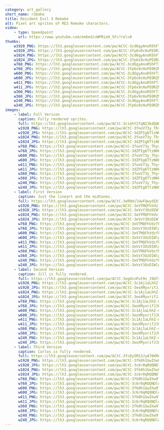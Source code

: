 ```yaml
---
category: art_gallery
short_name: r3make
title: Resident Evil 3 Remake
alt: Pixel art sprites of RE3 Remake characters.
video:
    - type: Speedpaint
      url: https://www.youtube.com/embed/uWPRia9_5Fc?rel=0
thumbs:
    w1920_PNG: https://lh3.googleusercontent.com/pw/ACtC-3cd6gyAnoR5hFT3lalimpFw80F5ZCImgRccby0ix1o0uLsrZFqWuJ3waGU-UXmw4i_5wyYODysy0DFRZFh4DioscTrOhIg1PzEskG8ewvea6yHKP0AO7CchtneN5XkyITuf8TFFDc_TOtqx3-0iaES5=w355
    w1920_JPG: https://lh3.googleusercontent.com/pw/ACtC-3fp6x9cHuPEORZMI5CsI2uXRAczKjIO_hpmvRql9Y67ZDqJfCLxN6tC_R5y9dfA-JFF8X4GOXNE7Igs2bEDHMrDXfQbfUGSaZNQ8WlNVj6VoC4nbF84imhjRzmyF2MtINmNHM-MAjYgkrTuVdQVufDg=w355
    w1024_PNG: https://lh3.googleusercontent.com/pw/ACtC-3cd6gyAnoR5hFT3lalimpFw80F5ZCImgRccby0ix1o0uLsrZFqWuJ3waGU-UXmw4i_5wyYODysy0DFRZFh4DioscTrOhIg1PzEskG8ewvea6yHKP0AO7CchtneN5XkyITuf8TFFDc_TOtqx3-0iaES5=w284
    w1024_JPG: https://lh3.googleusercontent.com/pw/ACtC-3fp6x9cHuPEORZMI5CsI2uXRAczKjIO_hpmvRql9Y67ZDqJfCLxN6tC_R5y9dfA-JFF8X4GOXNE7Igs2bEDHMrDXfQbfUGSaZNQ8WlNVj6VoC4nbF84imhjRzmyF2MtINmNHM-MAjYgkrTuVdQVufDg=w284
    w768_PNG: https://lh3.googleusercontent.com/pw/ACtC-3cd6gyAnoR5hFT3lalimpFw80F5ZCImgRccby0ix1o0uLsrZFqWuJ3waGU-UXmw4i_5wyYODysy0DFRZFh4DioscTrOhIg1PzEskG8ewvea6yHKP0AO7CchtneN5XkyITuf8TFFDc_TOtqx3-0iaES5=w213
    w768_JPG: https://lh3.googleusercontent.com/pw/ACtC-3fp6x9cHuPEORZMI5CsI2uXRAczKjIO_hpmvRql9Y67ZDqJfCLxN6tC_R5y9dfA-JFF8X4GOXNE7Igs2bEDHMrDXfQbfUGSaZNQ8WlNVj6VoC4nbF84imhjRzmyF2MtINmNHM-MAjYgkrTuVdQVufDg=w213
    w600_PNG: https://lh3.googleusercontent.com/pw/ACtC-3cd6gyAnoR5hFT3lalimpFw80F5ZCImgRccby0ix1o0uLsrZFqWuJ3waGU-UXmw4i_5wyYODysy0DFRZFh4DioscTrOhIg1PzEskG8ewvea6yHKP0AO7CchtneN5XkyITuf8TFFDc_TOtqx3-0iaES5=w166
    w600_JPG: https://lh3.googleusercontent.com/pw/ACtC-3fp6x9cHuPEORZMI5CsI2uXRAczKjIO_hpmvRql9Y67ZDqJfCLxN6tC_R5y9dfA-JFF8X4GOXNE7Igs2bEDHMrDXfQbfUGSaZNQ8WlNVj6VoC4nbF84imhjRzmyF2MtINmNHM-MAjYgkrTuVdQVufDg=w166
    w411_PNG: https://lh3.googleusercontent.com/pw/ACtC-3cd6gyAnoR5hFT3lalimpFw80F5ZCImgRccby0ix1o0uLsrZFqWuJ3waGU-UXmw4i_5wyYODysy0DFRZFh4DioscTrOhIg1PzEskG8ewvea6yHKP0AO7CchtneN5XkyITuf8TFFDc_TOtqx3-0iaES5=w114
    w411_JPG: https://lh3.googleusercontent.com/pw/ACtC-3fp6x9cHuPEORZMI5CsI2uXRAczKjIO_hpmvRql9Y67ZDqJfCLxN6tC_R5y9dfA-JFF8X4GOXNE7Igs2bEDHMrDXfQbfUGSaZNQ8WlNVj6VoC4nbF84imhjRzmyF2MtINmNHM-MAjYgkrTuVdQVufDg=w114
    w360_PNG: https://lh3.googleusercontent.com/pw/ACtC-3cd6gyAnoR5hFT3lalimpFw80F5ZCImgRccby0ix1o0uLsrZFqWuJ3waGU-UXmw4i_5wyYODysy0DFRZFh4DioscTrOhIg1PzEskG8ewvea6yHKP0AO7CchtneN5XkyITuf8TFFDc_TOtqx3-0iaES5=w100
    w360_JPG: https://lh3.googleusercontent.com/pw/ACtC-3fp6x9cHuPEORZMI5CsI2uXRAczKjIO_hpmvRql9Y67ZDqJfCLxN6tC_R5y9dfA-JFF8X4GOXNE7Igs2bEDHMrDXfQbfUGSaZNQ8WlNVj6VoC4nbF84imhjRzmyF2MtINmNHM-MAjYgkrTuVdQVufDg=w100
    w240_PNG: https://lh3.googleusercontent.com/pw/ACtC-3cd6gyAnoR5hFT3lalimpFw80F5ZCImgRccby0ix1o0uLsrZFqWuJ3waGU-UXmw4i_5wyYODysy0DFRZFh4DioscTrOhIg1PzEskG8ewvea6yHKP0AO7CchtneN5XkyITuf8TFFDc_TOtqx3-0iaES5=w66
    w240_JPG: https://lh3.googleusercontent.com/pw/ACtC-3fp6x9cHuPEORZMI5CsI2uXRAczKjIO_hpmvRql9Y67ZDqJfCLxN6tC_R5y9dfA-JFF8X4GOXNE7Igs2bEDHMrDXfQbfUGSaZNQ8WlNVj6VoC4nbF84imhjRzmyF2MtINmNHM-MAjYgkrTuVdQVufDg=w66
images:
    - label: Full Version
      caption: Fully rendered sprites.
      full: https://lh3.googleusercontent.com/pw/ACtC-3ciehY2fqNI3kdQQHasJxKMINixnScztcq48dcqpBXlG_a3H8pqn_otqtr0bY9yROLbvv3djKGkALXTg6j48xA43AB74hFeobsHZEXOP2mt456x8DaAOQ89HLvIR8mYtoxURnRipKXz6ajrhLwZt0kN=w1080
      w1920_PNG: https://lh3.googleusercontent.com/pw/ACtC-3fooV73y_ThyrBalDQpfwOMbCwnwuj6Sq3gf2EsIZvAlr0zaO9MR15Kc-oXNjZjgLHAk3SMlPjJzA4m8bDwxu-Nob1njYOnMXbhSpG8S2ePwbQL_N5lDO8BwamPxGFewwTl7ZQnggwWF7u2NnYbqG9u=w850
      w1920_JPG: https://lh3.googleusercontent.com/pw/ACtC-3dZPIg6TtzNHFuTFbfRB_ZQ_4gFbP4Cxp8jntE4Z1XkQIhjaan7Fv-WCRj-IK5uPPJzwR_7fBoqEXgk7hcC5HRAgCghdAiDr-zuA10M14gNr0SJ6LYuqmPazFy_drStc-EgIET9qEUM6fv6NuUydBiX=w850
      w1024_PNG: https://lh3.googleusercontent.com/pw/ACtC-3fooV73y_ThyrBalDQpfwOMbCwnwuj6Sq3gf2EsIZvAlr0zaO9MR15Kc-oXNjZjgLHAk3SMlPjJzA4m8bDwxu-Nob1njYOnMXbhSpG8S2ePwbQL_N5lDO8BwamPxGFewwTl7ZQnggwWF7u2NnYbqG9u=w711
      w1024_JPG: https://lh3.googleusercontent.com/pw/ACtC-3dZPIg6TtzNHFuTFbfRB_ZQ_4gFbP4Cxp8jntE4Z1XkQIhjaan7Fv-WCRj-IK5uPPJzwR_7fBoqEXgk7hcC5HRAgCghdAiDr-zuA10M14gNr0SJ6LYuqmPazFy_drStc-EgIET9qEUM6fv6NuUydBiX=w711
      w768_PNG: https://lh3.googleusercontent.com/pw/ACtC-3fooV73y_ThyrBalDQpfwOMbCwnwuj6Sq3gf2EsIZvAlr0zaO9MR15Kc-oXNjZjgLHAk3SMlPjJzA4m8bDwxu-Nob1njYOnMXbhSpG8S2ePwbQL_N5lDO8BwamPxGFewwTl7ZQnggwWF7u2NnYbqG9u=w533
      w768_JPG: https://lh3.googleusercontent.com/pw/ACtC-3dZPIg6TtzNHFuTFbfRB_ZQ_4gFbP4Cxp8jntE4Z1XkQIhjaan7Fv-WCRj-IK5uPPJzwR_7fBoqEXgk7hcC5HRAgCghdAiDr-zuA10M14gNr0SJ6LYuqmPazFy_drStc-EgIET9qEUM6fv6NuUydBiX=w533
      w600_PNG: https://lh3.googleusercontent.com/pw/ACtC-3fooV73y_ThyrBalDQpfwOMbCwnwuj6Sq3gf2EsIZvAlr0zaO9MR15Kc-oXNjZjgLHAk3SMlPjJzA4m8bDwxu-Nob1njYOnMXbhSpG8S2ePwbQL_N5lDO8BwamPxGFewwTl7ZQnggwWF7u2NnYbqG9u=w416
      w600_JPG: https://lh3.googleusercontent.com/pw/ACtC-3dZPIg6TtzNHFuTFbfRB_ZQ_4gFbP4Cxp8jntE4Z1XkQIhjaan7Fv-WCRj-IK5uPPJzwR_7fBoqEXgk7hcC5HRAgCghdAiDr-zuA10M14gNr0SJ6LYuqmPazFy_drStc-EgIET9qEUM6fv6NuUydBiX=w416
      w411_PNG: https://lh3.googleusercontent.com/pw/ACtC-3fooV73y_ThyrBalDQpfwOMbCwnwuj6Sq3gf2EsIZvAlr0zaO9MR15Kc-oXNjZjgLHAk3SMlPjJzA4m8bDwxu-Nob1njYOnMXbhSpG8S2ePwbQL_N5lDO8BwamPxGFewwTl7ZQnggwWF7u2NnYbqG9u=w285
      w411_JPG: https://lh3.googleusercontent.com/pw/ACtC-3dZPIg6TtzNHFuTFbfRB_ZQ_4gFbP4Cxp8jntE4Z1XkQIhjaan7Fv-WCRj-IK5uPPJzwR_7fBoqEXgk7hcC5HRAgCghdAiDr-zuA10M14gNr0SJ6LYuqmPazFy_drStc-EgIET9qEUM6fv6NuUydBiX=w285
      w360_PNG: https://lh3.googleusercontent.com/pw/ACtC-3fooV73y_ThyrBalDQpfwOMbCwnwuj6Sq3gf2EsIZvAlr0zaO9MR15Kc-oXNjZjgLHAk3SMlPjJzA4m8bDwxu-Nob1njYOnMXbhSpG8S2ePwbQL_N5lDO8BwamPxGFewwTl7ZQnggwWF7u2NnYbqG9u=w250
      w360_JPG: https://lh3.googleusercontent.com/pw/ACtC-3dZPIg6TtzNHFuTFbfRB_ZQ_4gFbP4Cxp8jntE4Z1XkQIhjaan7Fv-WCRj-IK5uPPJzwR_7fBoqEXgk7hcC5HRAgCghdAiDr-zuA10M14gNr0SJ6LYuqmPazFy_drStc-EgIET9qEUM6fv6NuUydBiX=w250
      w240_PNG: https://lh3.googleusercontent.com/pw/ACtC-3fooV73y_ThyrBalDQpfwOMbCwnwuj6Sq3gf2EsIZvAlr0zaO9MR15Kc-oXNjZjgLHAk3SMlPjJzA4m8bDwxu-Nob1njYOnMXbhSpG8S2ePwbQL_N5lDO8BwamPxGFewwTl7ZQnggwWF7u2NnYbqG9u=w166
      w240_JPG: https://lh3.googleusercontent.com/pw/ACtC-3dZPIg6TtzNHFuTFbfRB_ZQ_4gFbP4Cxp8jntE4Z1XkQIhjaan7Fv-WCRj-IK5uPPJzwR_7fBoqEXgk7hcC5HRAgCghdAiDr-zuA10M14gNr0SJ6LYuqmPazFy_drStc-EgIET9qEUM6fv6NuUydBiX=w166
    - label: First Version
      caption: Just the lineart and the midtones.
      full: https://lh3.googleusercontent.com/pw/ACtC-3eR9dilUwFQwydIbTA84NaswnOuaI8aMSzi1_pHgBVacVXH-A7id5E8aw1G8yYLoidXdACz7S646im68WNzQaOYyvp20fBu1aUamjOrvkAHS78f09wtu2lC8YNOj8XPZIg3noKKIBlS_isG54vr6itN=w1080
      w1920_PNG: https://lh3.googleusercontent.com/pw/ACtC-3eVTMQFhVdzfkQIT1uLUylpPY8vp3Fu7b3LA02EjtsvBJu7joxFAJSUcxaphkhU5puiGCGRWpQAjyhuBJgvfpkSg0051F_tbhVwmeYi97yE0w8O3A2RWLUiz2jwvIkrus71KRtCQf5-AXwIUDf8GAgo=w850
      w1920_JPG: https://lh3.googleusercontent.com/pw/ACtC-3eVxY3OzDIWlgq5y1NbjGY9mzACJJHRk-xC4nwaEHzmxGzDmWrMBtHddevGWzq5z4NfIR3B0iu5QuyRWmv6n9dmJAGkg0dooIJVUr8v3j4FrHGnnLokmXwelhMQbkeMMeL38QvL9l_ff2jrAqSnLXrg=w850
      w1024_PNG: https://lh3.googleusercontent.com/pw/ACtC-3eVTMQFhVdzfkQIT1uLUylpPY8vp3Fu7b3LA02EjtsvBJu7joxFAJSUcxaphkhU5puiGCGRWpQAjyhuBJgvfpkSg0051F_tbhVwmeYi97yE0w8O3A2RWLUiz2jwvIkrus71KRtCQf5-AXwIUDf8GAgo=w711
      w1024_JPG: https://lh3.googleusercontent.com/pw/ACtC-3eVxY3OzDIWlgq5y1NbjGY9mzACJJHRk-xC4nwaEHzmxGzDmWrMBtHddevGWzq5z4NfIR3B0iu5QuyRWmv6n9dmJAGkg0dooIJVUr8v3j4FrHGnnLokmXwelhMQbkeMMeL38QvL9l_ff2jrAqSnLXrg=w711
      w768_PNG: https://lh3.googleusercontent.com/pw/ACtC-3eVTMQFhVdzfkQIT1uLUylpPY8vp3Fu7b3LA02EjtsvBJu7joxFAJSUcxaphkhU5puiGCGRWpQAjyhuBJgvfpkSg0051F_tbhVwmeYi97yE0w8O3A2RWLUiz2jwvIkrus71KRtCQf5-AXwIUDf8GAgo=w533
      w768_JPG: https://lh3.googleusercontent.com/pw/ACtC-3eVxY3OzDIWlgq5y1NbjGY9mzACJJHRk-xC4nwaEHzmxGzDmWrMBtHddevGWzq5z4NfIR3B0iu5QuyRWmv6n9dmJAGkg0dooIJVUr8v3j4FrHGnnLokmXwelhMQbkeMMeL38QvL9l_ff2jrAqSnLXrg=w533
      w600_PNG: https://lh3.googleusercontent.com/pw/ACtC-3eVTMQFhVdzfkQIT1uLUylpPY8vp3Fu7b3LA02EjtsvBJu7joxFAJSUcxaphkhU5puiGCGRWpQAjyhuBJgvfpkSg0051F_tbhVwmeYi97yE0w8O3A2RWLUiz2jwvIkrus71KRtCQf5-AXwIUDf8GAgo=w416
      w600_JPG: https://lh3.googleusercontent.com/pw/ACtC-3eVxY3OzDIWlgq5y1NbjGY9mzACJJHRk-xC4nwaEHzmxGzDmWrMBtHddevGWzq5z4NfIR3B0iu5QuyRWmv6n9dmJAGkg0dooIJVUr8v3j4FrHGnnLokmXwelhMQbkeMMeL38QvL9l_ff2jrAqSnLXrg=w416
      w411_PNG: https://lh3.googleusercontent.com/pw/ACtC-3eVTMQFhVdzfkQIT1uLUylpPY8vp3Fu7b3LA02EjtsvBJu7joxFAJSUcxaphkhU5puiGCGRWpQAjyhuBJgvfpkSg0051F_tbhVwmeYi97yE0w8O3A2RWLUiz2jwvIkrus71KRtCQf5-AXwIUDf8GAgo=w285
      w411_JPG: https://lh3.googleusercontent.com/pw/ACtC-3eVxY3OzDIWlgq5y1NbjGY9mzACJJHRk-xC4nwaEHzmxGzDmWrMBtHddevGWzq5z4NfIR3B0iu5QuyRWmv6n9dmJAGkg0dooIJVUr8v3j4FrHGnnLokmXwelhMQbkeMMeL38QvL9l_ff2jrAqSnLXrg=w285
      w360_PNG: https://lh3.googleusercontent.com/pw/ACtC-3eVTMQFhVdzfkQIT1uLUylpPY8vp3Fu7b3LA02EjtsvBJu7joxFAJSUcxaphkhU5puiGCGRWpQAjyhuBJgvfpkSg0051F_tbhVwmeYi97yE0w8O3A2RWLUiz2jwvIkrus71KRtCQf5-AXwIUDf8GAgo=w250
      w360_JPG: https://lh3.googleusercontent.com/pw/ACtC-3eVxY3OzDIWlgq5y1NbjGY9mzACJJHRk-xC4nwaEHzmxGzDmWrMBtHddevGWzq5z4NfIR3B0iu5QuyRWmv6n9dmJAGkg0dooIJVUr8v3j4FrHGnnLokmXwelhMQbkeMMeL38QvL9l_ff2jrAqSnLXrg=w250
      w240_PNG: https://lh3.googleusercontent.com/pw/ACtC-3eVTMQFhVdzfkQIT1uLUylpPY8vp3Fu7b3LA02EjtsvBJu7joxFAJSUcxaphkhU5puiGCGRWpQAjyhuBJgvfpkSg0051F_tbhVwmeYi97yE0w8O3A2RWLUiz2jwvIkrus71KRtCQf5-AXwIUDf8GAgo=w166
      w240_JPG: https://lh3.googleusercontent.com/pw/ACtC-3eVxY3OzDIWlgq5y1NbjGY9mzACJJHRk-xC4nwaEHzmxGzDmWrMBtHddevGWzq5z4NfIR3B0iu5QuyRWmv6n9dmJAGkg0dooIJVUr8v3j4FrHGnnLokmXwelhMQbkeMMeL38QvL9l_ff2jrAqSnLXrg=w166
    - label: Second Version
      caption: Jill is fully rendered.
      full: https://lh3.googleusercontent.com/pw/ACtC-3egdinPut9n_J9QfrUzIIlRYGEQSc3QYQmIC4Ciusnr4Dv_p3rNCZOzXk5X7I5M8eiRp5ggGSWPaYEBtgUfxTpfdaOpPZWmWpaKMy-cWI9KgqikYS5hijPzHzv8NHlRniWnqL6mkRzXf38w_yl4GgLb=w1080
      w1920_PNG: https://lh3.googleusercontent.com/pw/ACtC-3c1Aj1aLhhZ-mjwa41UQNQVwlZQPVqg7dc3cIGXZ392Zblk4JGxOcqK0S5BE_NeAODuQaBWQHn1hUMiAwm9aEIqatR760VnkLgR_C40RGSY339yuKr3bb9fCNwcWIvxhAh6dmBS_EfKh0Fh0h0QNdzZ=w850
      w1920_JPG: https://lh3.googleusercontent.com/pw/ACtC-3eoXMyxrifJJUUkPliclwp3LoLu47Y_g_yNLRTNRXgP8eJ2CyfIDWqaky7AwzMd6kPVHan7mManz5BbdVMUEoZaeWflkg-5JQkBAolC_G6iiK22MZVoT5xqYb54sIbUo6LuQFzcug_RsPQS1ltF67mT=w850
      w1024_PNG: https://lh3.googleusercontent.com/pw/ACtC-3c1Aj1aLhhZ-mjwa41UQNQVwlZQPVqg7dc3cIGXZ392Zblk4JGxOcqK0S5BE_NeAODuQaBWQHn1hUMiAwm9aEIqatR760VnkLgR_C40RGSY339yuKr3bb9fCNwcWIvxhAh6dmBS_EfKh0Fh0h0QNdzZ=w711
      w1024_JPG: https://lh3.googleusercontent.com/pw/ACtC-3eoXMyxrifJJUUkPliclwp3LoLu47Y_g_yNLRTNRXgP8eJ2CyfIDWqaky7AwzMd6kPVHan7mManz5BbdVMUEoZaeWflkg-5JQkBAolC_G6iiK22MZVoT5xqYb54sIbUo6LuQFzcug_RsPQS1ltF67mT=w711
      w768_PNG: https://lh3.googleusercontent.com/pw/ACtC-3c1Aj1aLhhZ-mjwa41UQNQVwlZQPVqg7dc3cIGXZ392Zblk4JGxOcqK0S5BE_NeAODuQaBWQHn1hUMiAwm9aEIqatR760VnkLgR_C40RGSY339yuKr3bb9fCNwcWIvxhAh6dmBS_EfKh0Fh0h0QNdzZ=w533
      w768_JPG: https://lh3.googleusercontent.com/pw/ACtC-3eoXMyxrifJJUUkPliclwp3LoLu47Y_g_yNLRTNRXgP8eJ2CyfIDWqaky7AwzMd6kPVHan7mManz5BbdVMUEoZaeWflkg-5JQkBAolC_G6iiK22MZVoT5xqYb54sIbUo6LuQFzcug_RsPQS1ltF67mT=w533
      w600_PNG: https://lh3.googleusercontent.com/pw/ACtC-3c1Aj1aLhhZ-mjwa41UQNQVwlZQPVqg7dc3cIGXZ392Zblk4JGxOcqK0S5BE_NeAODuQaBWQHn1hUMiAwm9aEIqatR760VnkLgR_C40RGSY339yuKr3bb9fCNwcWIvxhAh6dmBS_EfKh0Fh0h0QNdzZ=w416
      w600_JPG: https://lh3.googleusercontent.com/pw/ACtC-3eoXMyxrifJJUUkPliclwp3LoLu47Y_g_yNLRTNRXgP8eJ2CyfIDWqaky7AwzMd6kPVHan7mManz5BbdVMUEoZaeWflkg-5JQkBAolC_G6iiK22MZVoT5xqYb54sIbUo6LuQFzcug_RsPQS1ltF67mT=w416
      w411_PNG: https://lh3.googleusercontent.com/pw/ACtC-3c1Aj1aLhhZ-mjwa41UQNQVwlZQPVqg7dc3cIGXZ392Zblk4JGxOcqK0S5BE_NeAODuQaBWQHn1hUMiAwm9aEIqatR760VnkLgR_C40RGSY339yuKr3bb9fCNwcWIvxhAh6dmBS_EfKh0Fh0h0QNdzZ=w285
      w411_JPG: https://lh3.googleusercontent.com/pw/ACtC-3eoXMyxrifJJUUkPliclwp3LoLu47Y_g_yNLRTNRXgP8eJ2CyfIDWqaky7AwzMd6kPVHan7mManz5BbdVMUEoZaeWflkg-5JQkBAolC_G6iiK22MZVoT5xqYb54sIbUo6LuQFzcug_RsPQS1ltF67mT=w285
      w360_PNG: https://lh3.googleusercontent.com/pw/ACtC-3c1Aj1aLhhZ-mjwa41UQNQVwlZQPVqg7dc3cIGXZ392Zblk4JGxOcqK0S5BE_NeAODuQaBWQHn1hUMiAwm9aEIqatR760VnkLgR_C40RGSY339yuKr3bb9fCNwcWIvxhAh6dmBS_EfKh0Fh0h0QNdzZ=w250
      w360_JPG: https://lh3.googleusercontent.com/pw/ACtC-3eoXMyxrifJJUUkPliclwp3LoLu47Y_g_yNLRTNRXgP8eJ2CyfIDWqaky7AwzMd6kPVHan7mManz5BbdVMUEoZaeWflkg-5JQkBAolC_G6iiK22MZVoT5xqYb54sIbUo6LuQFzcug_RsPQS1ltF67mT=w250
      w240_PNG: https://lh3.googleusercontent.com/pw/ACtC-3c1Aj1aLhhZ-mjwa41UQNQVwlZQPVqg7dc3cIGXZ392Zblk4JGxOcqK0S5BE_NeAODuQaBWQHn1hUMiAwm9aEIqatR760VnkLgR_C40RGSY339yuKr3bb9fCNwcWIvxhAh6dmBS_EfKh0Fh0h0QNdzZ=w166
      w240_JPG: https://lh3.googleusercontent.com/pw/ACtC-3eoXMyxrifJJUUkPliclwp3LoLu47Y_g_yNLRTNRXgP8eJ2CyfIDWqaky7AwzMd6kPVHan7mManz5BbdVMUEoZaeWflkg-5JQkBAolC_G6iiK22MZVoT5xqYb54sIbUo6LuQFzcug_RsPQS1ltF67mT=w166
    - label: Third Version
      caption: Carlos is fully rendered.
      full: https://lh3.googleusercontent.com/pw/ACtC-3fcDy5M13JyA76KMoV72WuTyLGndQTxWhCGL3-OLwSRf1x-AOfCRYzsduRgeRtrKAyplB_IGSOfgpWoH9AdTaxmUXsd-Sp7pHebyiReJQ34pBatqbUnd35oK8BVj_h4QmFVZdXyRbJ2Qi7bR-lIR2Id=w1080
      w1920_PNG: https://lh3.googleusercontent.com/pw/ACtC-3fk0h1GwIhw9TrNj1viNEP6BWrw8sUvNZ596UJpCHJSbHpCNOm6t5u7BFStDyiwvK4kIGs7objJpvY5Qzu6wb_oHwgpSV4E2vbP55zYk4n8lKyVGnp3BgZfUHzWl2du5knklgrkg2KWkdVQ8ryDBV-e=w850
      w1920_JPG: https://lh3.googleusercontent.com/pw/ACtC-3c6r0qRQQNDloZzKd8XDNw77CKVAQL1tNq7pXA1Wo4ahDW3wjAmwOc-JlbpgUPUi-zCqIE5vgYZ98dtfYuzpVArN4ad21JXH8pjPo2Gw7Q2_zm_VHnHx5xJSsoGclHrd4tz2Wuvqqiq77b2s-zARt_o=w850
      w1024_PNG: https://lh3.googleusercontent.com/pw/ACtC-3fk0h1GwIhw9TrNj1viNEP6BWrw8sUvNZ596UJpCHJSbHpCNOm6t5u7BFStDyiwvK4kIGs7objJpvY5Qzu6wb_oHwgpSV4E2vbP55zYk4n8lKyVGnp3BgZfUHzWl2du5knklgrkg2KWkdVQ8ryDBV-e=w711
      w1024_JPG: https://lh3.googleusercontent.com/pw/ACtC-3c6r0qRQQNDloZzKd8XDNw77CKVAQL1tNq7pXA1Wo4ahDW3wjAmwOc-JlbpgUPUi-zCqIE5vgYZ98dtfYuzpVArN4ad21JXH8pjPo2Gw7Q2_zm_VHnHx5xJSsoGclHrd4tz2Wuvqqiq77b2s-zARt_o=w711
      w768_PNG: https://lh3.googleusercontent.com/pw/ACtC-3fk0h1GwIhw9TrNj1viNEP6BWrw8sUvNZ596UJpCHJSbHpCNOm6t5u7BFStDyiwvK4kIGs7objJpvY5Qzu6wb_oHwgpSV4E2vbP55zYk4n8lKyVGnp3BgZfUHzWl2du5knklgrkg2KWkdVQ8ryDBV-e=w533
      w768_JPG: https://lh3.googleusercontent.com/pw/ACtC-3c6r0qRQQNDloZzKd8XDNw77CKVAQL1tNq7pXA1Wo4ahDW3wjAmwOc-JlbpgUPUi-zCqIE5vgYZ98dtfYuzpVArN4ad21JXH8pjPo2Gw7Q2_zm_VHnHx5xJSsoGclHrd4tz2Wuvqqiq77b2s-zARt_o=w533
      w600_PNG: https://lh3.googleusercontent.com/pw/ACtC-3fk0h1GwIhw9TrNj1viNEP6BWrw8sUvNZ596UJpCHJSbHpCNOm6t5u7BFStDyiwvK4kIGs7objJpvY5Qzu6wb_oHwgpSV4E2vbP55zYk4n8lKyVGnp3BgZfUHzWl2du5knklgrkg2KWkdVQ8ryDBV-e=w416
      w600_JPG: https://lh3.googleusercontent.com/pw/ACtC-3c6r0qRQQNDloZzKd8XDNw77CKVAQL1tNq7pXA1Wo4ahDW3wjAmwOc-JlbpgUPUi-zCqIE5vgYZ98dtfYuzpVArN4ad21JXH8pjPo2Gw7Q2_zm_VHnHx5xJSsoGclHrd4tz2Wuvqqiq77b2s-zARt_o=w416
      w411_PNG: https://lh3.googleusercontent.com/pw/ACtC-3fk0h1GwIhw9TrNj1viNEP6BWrw8sUvNZ596UJpCHJSbHpCNOm6t5u7BFStDyiwvK4kIGs7objJpvY5Qzu6wb_oHwgpSV4E2vbP55zYk4n8lKyVGnp3BgZfUHzWl2du5knklgrkg2KWkdVQ8ryDBV-e=w285
      w411_JPG: https://lh3.googleusercontent.com/pw/ACtC-3c6r0qRQQNDloZzKd8XDNw77CKVAQL1tNq7pXA1Wo4ahDW3wjAmwOc-JlbpgUPUi-zCqIE5vgYZ98dtfYuzpVArN4ad21JXH8pjPo2Gw7Q2_zm_VHnHx5xJSsoGclHrd4tz2Wuvqqiq77b2s-zARt_o=w285
      w360_PNG: https://lh3.googleusercontent.com/pw/ACtC-3fk0h1GwIhw9TrNj1viNEP6BWrw8sUvNZ596UJpCHJSbHpCNOm6t5u7BFStDyiwvK4kIGs7objJpvY5Qzu6wb_oHwgpSV4E2vbP55zYk4n8lKyVGnp3BgZfUHzWl2du5knklgrkg2KWkdVQ8ryDBV-e=w250
      w360_JPG: https://lh3.googleusercontent.com/pw/ACtC-3c6r0qRQQNDloZzKd8XDNw77CKVAQL1tNq7pXA1Wo4ahDW3wjAmwOc-JlbpgUPUi-zCqIE5vgYZ98dtfYuzpVArN4ad21JXH8pjPo2Gw7Q2_zm_VHnHx5xJSsoGclHrd4tz2Wuvqqiq77b2s-zARt_o=w250
      w240_PNG: https://lh3.googleusercontent.com/pw/ACtC-3fk0h1GwIhw9TrNj1viNEP6BWrw8sUvNZ596UJpCHJSbHpCNOm6t5u7BFStDyiwvK4kIGs7objJpvY5Qzu6wb_oHwgpSV4E2vbP55zYk4n8lKyVGnp3BgZfUHzWl2du5knklgrkg2KWkdVQ8ryDBV-e=w166
      w240_JPG: https://lh3.googleusercontent.com/pw/ACtC-3c6r0qRQQNDloZzKd8XDNw77CKVAQL1tNq7pXA1Wo4ahDW3wjAmwOc-JlbpgUPUi-zCqIE5vgYZ98dtfYuzpVArN4ad21JXH8pjPo2Gw7Q2_zm_VHnHx5xJSsoGclHrd4tz2Wuvqqiq77b2s-zARt_o=w166
---
```

